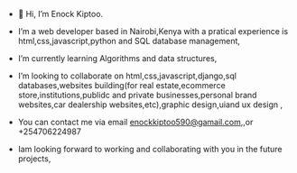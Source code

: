 - 👋 Hi, I’m Enock Kiptoo.
-  I’m a web developer based in Nairobi,Kenya with a pratical experience is html,css,javascript,python and SQL database management,
-  I’m currently learning Algorithms and data structures,
- I’m looking to collaborate on html,css,javascript,django,sql databases,websites building(for real estate,ecommerce store,institutions,publidc and private businesses,personal brand websites,car dealership websites,etc),graphic design,uiand ux design ,
-  You can contact me via email enockkiptoo590@gamail.com,,or +254706224987
  
- Iam looking forward to working and collaborating with you in the future projects,

<!---
ENOCK783/ENOCK783 is a ✨ special ✨ repository because its `README.md` (this file) appears on your GitHub profile.
You can click the Preview link to take a look at your changes.
--->
